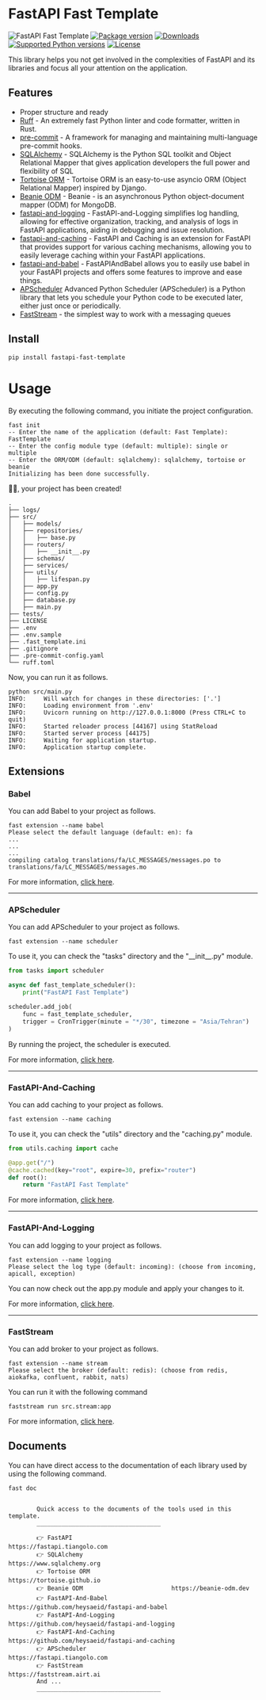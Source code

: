 # FastAPI Fast Template
![FastAPI Fast Template](https://raw.githubusercontent.com/heysaeid/fastapi-fast-template/main/docs/img/Color%20logo%20with%20background.svg)
[![Package version](https://img.shields.io/pypi/v/fastapi-and-logging?color=%2334D058&label=pypi%20package)](https://pypi.org/project/fastapi-fast-template/)
[![Downloads](https://img.shields.io/pypi/dm/fastapi-fast-template)](https://pypi.org/project/fastapi-fast-template/)
[![Supported Python versions](https://img.shields.io/pypi/pyversions/fastapi-fast-template.svg?color=%2334D058)](https://pypi.org/project/fastapi-fast-template/)
[![License](https://img.shields.io/badge/License-MIT-green.svg)](https://github.com/heysaeid/fastapi-fast-template/blob/master/LICENSE)

This library helps you not get involved in the complexities of FastAPI and its libraries and focus all your attention on the application.


## Features
- Proper structure and ready
- [Ruff](https://github.com/astral-sh/ruff) - An extremely fast Python linter and code formatter, written in Rust.
- [pre-commit](https://pre-commit.com/) - A framework for managing and maintaining multi-language pre-commit hooks.
- [SQLAlchemy](https://sqlalchemy.org/) - SQLAlchemy is the Python SQL toolkit and Object Relational Mapper that gives application developers the full power and flexibility of SQL
- [Tortoise ORM](https://tortoise.github.io/) - Tortoise ORM is an easy-to-use asyncio ORM (Object Relational Mapper) inspired by Django.
- [Beanie ODM](https://beanie-odm.dev/) - Beanie - is an asynchronous Python object-document mapper (ODM) for MongoDB.
- [fastapi-and-logging](https://github.com/heysaeid/fastapi-and-logging) - FastAPI-and-Logging simplifies log handling, allowing for effective organization, tracking, and analysis of logs in FastAPI applications, aiding in debugging and issue resolution.
- [fastapi-and-caching](https://github.com/heysaeid/fastapi-and-caching) - FastAPI and Caching is an extension for FastAPI that provides support for various caching mechanisms, allowing you to easily leverage caching within your FastAPI applications.
- [fastapi-and-babel](https://github.com/heysaeid/fastapi-and-babel.git) - FastAPIAndBabel allows you to easily use babel in your FastAPI projects and offers some features to improve and ease things.
- [APScheduler](https://apscheduler.readthedocs.io/en/3.x/) Advanced Python Scheduler (APScheduler) is a Python library that lets you schedule your Python code to be executed later, either just once or periodically.
- [FastStream](https://faststream.airt.ai/latest/) - the simplest way to work with a messaging queues



## Install
```
pip install fastapi-fast-template
```


# Usage
By executing the following command, you initiate the project configuration.

```shell
fast init
-- Enter the name of the application (default: Fast Template): FastTemplate
-- Enter the config module type (default: multiple): single or multiple
-- Enter the ORM/ODM (default: sqlalchemy): sqlalchemy, tortoise or beanie
Initializing has been done successfully.
```
🥳🥳, your project has been created!


```
.
├── logs/
├── src/
│   ├── models/
│   ├── repositories/
│   │   ├── base.py
│   ├── routers/
│   │   ├── __init__.py
│   ├── schemas/
│   ├── services/
│   ├── utils/
│   │   ├── lifespan.py
│   ├── app.py
│   ├── config.py
│   ├── database.py
│   ├── main.py
├── tests/
├── LICENSE
├── .env
├── .env.sample
├── .fast_template.ini
├── .gitignore
├── .pre-commit-config.yaml
└── ruff.toml
```
Now, you can run it as follows.
```shell
python src/main.py
INFO:     Will watch for changes in these directories: ['.']
INFO:     Loading environment from '.env'
INFO:     Uvicorn running on http://127.0.0.1:8000 (Press CTRL+C to quit)
INFO:     Started reloader process [44167] using StatReload
INFO:     Started server process [44175]
INFO:     Waiting for application startup.
INFO:     Application startup complete.
```

## Extensions
### Babel
You can add Babel to your project as follows.
```
fast extension --name babel
Please select the default language (default: en): fa
...
...
...
compiling catalog translations/fa/LC_MESSAGES/messages.po to translations/fa/LC_MESSAGES/messages.mo

```
For more information, [click here](https://github.com/heysaeid/fastapi-and-babel).

<hr>

### APScheduler
You can add APScheduler to your project as follows.
```
fast extension --name scheduler
```
To use it, you can check the "tasks" directory and the "\_\_init__.py" module.
```python
from tasks import scheduler

async def fast_template_scheduler():
    print("FastAPI Fast Template")

scheduler.add_job(
    func = fast_template_scheduler,
    trigger = CronTrigger(minute = "*/30", timezone = "Asia/Tehran")
)
```
By running the project, the scheduler is executed.

For more information, [click here](https://apscheduler.readthedocs.io/en/3.x/).
<hr>

### FastAPI-And-Caching
You can add caching to your project as follows.
```
fast extension --name caching
```

To use it, you can check the "utils" directory and the "caching.py" module.
```python
from utils.caching import cache

@app.get("/")
@cache.cached(key="root", expire=30, prefix="router")
def root():
    return "FastAPI Fast Template"
```

For more information, [click here](https://github.com/heysaeid/fastapi-and-caching).

<hr>

### FastAPI-And-Logging
You can add logging to your project as follows.
```
fast extension --name logging
Please select the log type (default: incoming): (choose from incoming, apicall, exception)
```
You can now check out the app.py module and apply your changes to it.

For more information, [click here](https://github.com/heysaeid/fastapi-and-logging).

<hr>

### FastStream
You can add broker to your project as follows.
```
fast extension --name stream
Please select the broker (default: redis): (choose from redis, aiokafka, confluent, rabbit, nats)
```
You can run it with the following command
‍‍‍‍‍
```shell
faststream run src.stream:app
```

For more information, [click here](https://github.com/airtai/faststream).


## Documents
You can have direct access to the documentation of each library used by using the following command.
```shell
fast doc


        Quick access to the documents of the tools used in this template.
        ___________________________________

        👉 FastAPI                            https://fastapi.tiangolo.com
        👉 SQLAlchemy                         https://www.sqlalchemy.org
        👉 Tortoise ORM                       https://tortoise.github.io
        👉 Beanie ODM                         https://beanie-odm.dev
        👉 FastAPI-And-Babel                  https://github.com/heysaeid/fastapi-and-babel
        👉 FastAPI-And-Logging                https://github.com/heysaeid/fastapi-and-logging
        👉 FastAPI-And-Caching                https://github.com/heysaeid/fastapi-and-caching
        👉 APScheduler                        https://fastapi.tiangolo.com
        👉 FastStream                         https://faststream.airt.ai
        And ...
        ___________________________________

```
